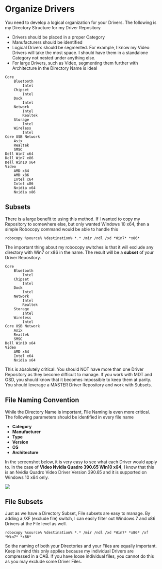 # Organize Drivers

You need to develop a logical organization for your Drivers. The following is my Directory Structure for my Driver Repository

* Drivers should be placed in a proper Category
* Manufacturers should be identified
* Logical Drivers should be segmented.  For example, I know my Video Drivers will take the most space.  I should have them in a standalone Category not nested under anything else.
* For large Drivers, such as Video, segmenting them further with Architecture in the Directory Name is ideal

```text
Core
    Bluetooth
        Intel
    Chipset
        Intel
    Dock
        Intel
    Network
        Intel
        Realtek
    Storage
        Intel
    Wireless
        Intel
Core USB Network
    Asix
    Realtek
    SMSC
Dell Win7 x64
Dell Win7 x86
Dell Win10 x64
Video
    AMD x64
    AMD x86
    Intel x64
    Intel x86
    Nvidia x64
    Nvidia x86
```

## Subsets

There is a large benefit to using this method. If I wanted to copy my Repository to somewhere else, but only wanted Windows 10 x64, then a simple Robocopy command would be able to handle this

```text
robocopy %source% %destination% *.* /mir /ndl /xd *Win7* *x86*
```

The important thing about my robocopy switches is that it will exclude any directory with Win7 or x86 in the name. The result will be a **subset** of your Driver Repository.

```text
Core
    Bluetooth
        Intel
    Chipset
        Intel
    Dock
        Intel
    Network
        Intel
        Realtek
    Storage
        Intel
    Wireless
        Intel
Core USB Network
    Asix
    Realtek
    SMSC
Dell Win10 x64
Video
    AMD x64
    Intel x64
    Nvidia x64
```

This is absolutely critical. You should NOT have more than one Driver Repository as they become difficult to manage. If you work with MDT and OSD, you should know that it becomes impossible to keep them at parity. You should leverage a MASTER Driver Repository and work with Subsets.

## File Naming Convention

While the Directory Name is important, File Naming is even more critical. The following parameters should be identified in every file name

* **Category**
* **Manufacturer**
* **Type**
* **Version**
* **OS**
* **Architecture**

In the screenshot below, it is very easy to see what each Driver would apply to. In the case of **Video Nvidia Quadro 390.65 Win10 x64**, I know that this is an Nvidia Quadro Video Driver Version 390.65 and it is supported on Windows 10 x64 only.

![](https://github.com/OSDeploy/GitBook/tree/b3665aba8309cec44cc564bde5cd8625600df2cb/assets/2018-02-09_16-39-53.png)

## File Subsets

Just as we have a Directory Subset, File subsets are easy to manage. By adding a /XF \(exclude file\) switch, I can easily filter out Windows 7 and x86 Drivers at the File level as well.

```text
robocopy %source% %destination% *.* /mir /ndl /xd *Win7* *x86* /xf *Win7* *x86*
```

So the naming of both your Directories and your Files are equally important. Keep in mind this only applies because my individual Drivers are compressed in a CAB. If you have loose individual files, you cannot do this as you may exclude some Driver Files.


